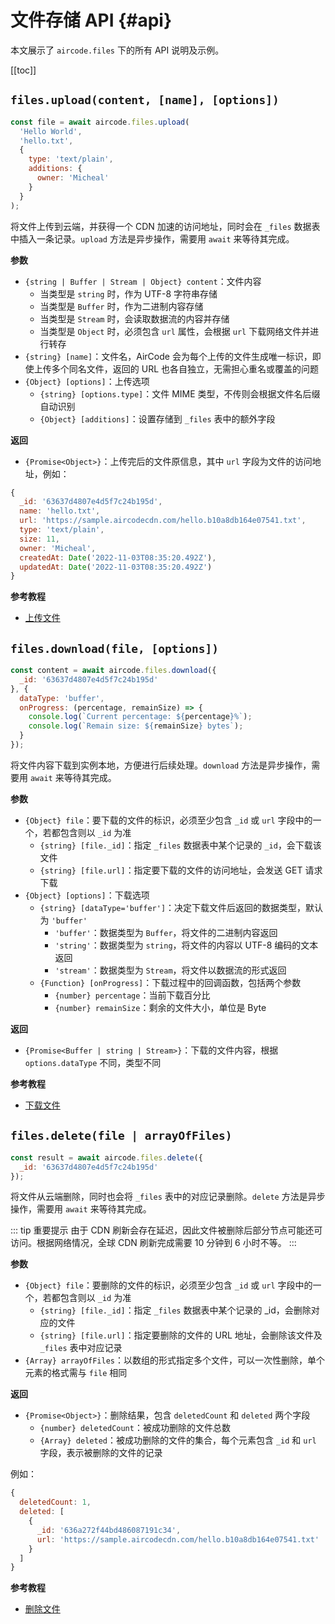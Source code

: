 # 文件存储 API {#api}

本文展示了 `aircode.files` 下的所有 API 说明及示例。

[[toc]]

## `files.upload(content, [name], [options])`

```js
const file = await aircode.files.upload(
  'Hello World',
  'hello.txt',
  {
    type: 'text/plain',
    additions: {
      owner: 'Micheal'
    }
  }
);
```

将文件上传到云端，并获得一个 CDN 加速的访问地址，同时会在 `_files` 数据表中插入一条记录。`upload` 方法是异步操作，需要用 `await` 来等待其完成。

__参数__

- `{string | Buffer | Stream | Object} content`：文件内容
  - 当类型是 `string` 时，作为 UTF-8 字符串存储
  - 当类型是 `Buffer` 时，作为二进制内容存储
  - 当类型是 `Stream` 时，会读取数据流的内容并存储
  - 当类型是 `Object` 时，必须包含 `url` 属性，会根据 `url` 下载网络文件并进行转存
- `{string} [name]`：文件名，AirCode 会为每个上传的文件生成唯一标识，即使上传多个同名文件，返回的 URL 也各自独立，无需担心重名或覆盖的问题
- `{Object} [options]`：上传选项
  - `{string} [options.type]`：文件 MIME 类型，不传则会根据文件名后缀自动识别
  - `{Object} [additions]`：设置存储到 `_files` 表中的额外字段

__返回__

- `{Promise<Object>}`：上传完后的文件原信息，其中 `url` 字段为文件的访问地址，例如：

```js
{
  _id: '63637d4807e4d5f7c24b195d',
  name: 'hello.txt',
  url: 'https://sample.aircodecdn.com/hello.b10a8db164e07541.txt',
  type: 'text/plain',
  size: 11,
  owner: 'Micheal',
  createdAt: Date('2022-11-03T08:35:20.492Z'),
  updatedAt: Date('2022-11-03T08:35:20.492Z')
}
```

__参考教程__

- [上传文件](/guide/files/upload.html)

## `files.download(file, [options])`

```js
const content = await aircode.files.download({
  _id: '63637d4807e4d5f7c24b195d'
}, {
  dataType: 'buffer',
  onProgress: (percentage, remainSize) => {
    console.log(`Current percentage: ${percentage}%`);
    console.log(`Remain size: ${remainSize} bytes`);
  }
});
```

将文件内容下载到实例本地，方便进行后续处理。`download` 方法是异步操作，需要用 `await` 来等待其完成。

__参数__

- `{Object} file`：要下载的文件的标识，必须至少包含 `_id` 或 `url` 字段中的一个，若都包含则以 `_id` 为准
  - `{string} [file._id]`：指定 `_files` 数据表中某个记录的 `_id`，会下载该文件
  - `{string} [file.url]`：指定要下载的文件的访问地址，会发送 GET 请求下载
- `{Object} [options]`：下载选项
  - `{string} [dataType='buffer']`：决定下载文件后返回的数据类型，默认为 `'buffer'`
    - `'buffer'`：数据类型为 `Buffer`，将文件的二进制内容返回
    - `'string'`：数据类型为 `string`，将文件的内容以 UTF-8 编码的文本返回
    - `'stream'`：数据类型为 `Stream`，将文件以数据流的形式返回
  - `{Function} [onProgress]`：下载过程中的回调函数，包括两个参数
    - `{number} percentage`：当前下载百分比
    - `{number} remainSize`：剩余的文件大小，单位是 Byte

__返回__

- `{Promise<Buffer | string | Stream>}`：下载的文件内容，根据 `options.dataType` 不同，类型不同

__参考教程__

- [下载文件](/guide/files/download.html)

## `files.delete(file | arrayOfFiles)`

```js
const result = await aircode.files.delete({
  _id: '63637d4807e4d5f7c24b195d'
});
```

将文件从云端删除，同时也会将 `_files` 表中的对应记录删除。`delete` 方法是异步操作，需要用 `await` 来等待其完成。

::: tip 重要提示
由于 CDN 刷新会存在延迟，因此文件被删除后部分节点可能还可访问。根据网络情况，全球 CDN 刷新完成需要 10 分钟到 6 小时不等。
:::

__参数__

- `{Object} file`：要删除的文件的标识，必须至少包含 `_id` 或 `url` 字段中的一个，若都包含则以 `_id` 为准
  - `{string} [file._id]`：指定 `_files` 数据表中某个记录的 _id，会删除对应的文件
  - `{string} [file.url]`：指定要删除的文件的 URL 地址，会删除该文件及 `_files` 表中对应记录
- `{Array} arrayOfFiles`：以数组的形式指定多个文件，可以一次性删除，单个元素的格式需与 `file` 相同

__返回__

- `{Promise<Object>}`：删除结果，包含 `deletedCount` 和 `deleted` 两个字段
  - `{number} deletedCount`：被成功删除的文件总数
  - `{Array} deleted`：被成功删除的文件的集合，每个元素包含 `_id` 和 `url` 字段，表示被删除的文件的记录

例如：

```js
{
  deletedCount: 1,
  deleted: [
    {
      _id: '636a272f44bd486087191c34',
      url: 'https://sample.aircodecdn.com/hello.b10a8db164e07541.txt'
    }
  ]
}
```

__参考教程__

- [删除文件](/guide/files/delete.html)
